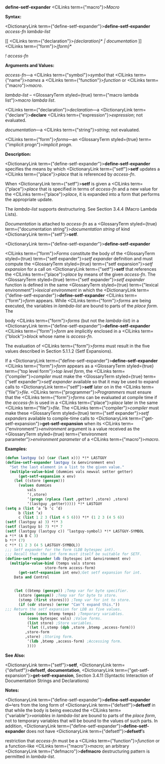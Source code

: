 **define-setf-expander** <ClLinks  term={"macro"}><i>Macro</i></ClLinks> 



**Syntax:** 



<DictionaryLink  term={"define-setf-expander"}><b>define-setf-expander</b></DictionaryLink> *access-fn lambda-list* 



[[ <ClLinks  term={"declaration"}><i>\{declaration\}</i></ClLinks>\* *| documentation* ]] <ClLinks  term={"form"}><i>\{form\}</i></ClLinks>\* 



*! access-fn* 



**Arguments and Values:** 



*access-fn*—a <ClLinks  term={"symbol"}><i>symbol</i></ClLinks> that <ClLinks  term={"name"}><i>names</i></ClLinks> a <ClLinks  term={"function"}><i>function</i></ClLinks> or <ClLinks  term={"macro"}><i>macro</i></ClLinks>. 



*lambda-list* – <GlossaryTerm styled={true} term={"macro lambda list"}><i>macro lambda list</i></GlossaryTerm>. 



<ClLinks  term={"declaration"}><i>declaration</i></ClLinks>—a <DictionaryLink  term={"declare"}><b>declare</b></DictionaryLink> <ClLinks  term={"expression"}><i>expression</i></ClLinks>; not evaluated. 



*documentation*—a <ClLinks  term={"string"}><i>string</i></ClLinks>; not evaluated. 



<ClLinks  term={"form"}><i>forms</i></ClLinks>—an <GlossaryTerm styled={true} term={"implicit progn"}><i>implicit progn</i></GlossaryTerm>. 



**Description:** 



<DictionaryLink  term={"define-setf-expander"}><b>define-setf-expander</b></DictionaryLink> specifies the means by which <DictionaryLink  term={"setf"}><b>setf</b></DictionaryLink> updates a <ClLinks  term={"place"}><i>place</i></ClLinks> that is referenced by *access-fn*. 



When <DictionaryLink  term={"setf"}><b>setf</b></DictionaryLink> is given a <ClLinks  term={"place"}><i>place</i></ClLinks> that is specified in terms of *access-fn* and a new value for the <ClLinks  term={"place"}><i>place</i></ClLinks>, it is expanded into a form that performs the appropriate update. 



The *lambda-list* supports destructuring. See Section 3.4.4 (Macro Lambda Lists). 



*Documentation* is attached to *access-fn* as a <GlossaryTerm styled={true} term={"documentation string"}><i>documentation string</i></GlossaryTerm> of kind <DictionaryLink  term={"setf"}><b>setf</b></DictionaryLink>. 







 



 



<DictionaryLink  term={"define-setf-expander"}><b>define-setf-expander</b></DictionaryLink> 



<ClLinks  term={"form"}><i>Forms</i></ClLinks> constitute the body of the <GlossaryTerm styled={true} term={"setf expander"}><i>setf expander</i></GlossaryTerm> definition and must compute the <GlossaryTerm styled={true} term={"setf expansion"}><i>setf expansion</i></GlossaryTerm> for a call on <DictionaryLink  term={"setf"}><b>setf</b></DictionaryLink> that references the <ClLinks  term={"place"}><i>place</i></ClLinks> by means of the given *access-fn*. The <GlossaryTerm styled={true} term={"setf expander"}><i>setf expander</i></GlossaryTerm> function is defined in the same <GlossaryTerm styled={true} term={"lexical environment"}><i>lexical environment</i></GlossaryTerm> in which the <DictionaryLink  term={"define-setf-expander"}><b>define-setf-expander</b></DictionaryLink> <ClLinks  term={"form"}><i>form</i></ClLinks> appears. While <ClLinks  term={"form"}><i>forms</i></ClLinks> are being executed, the variables in *lambda-list* are bound to parts of the *place form*. The 



body <ClLinks  term={"form"}><i>forms</i></ClLinks> (but not the *lambda-list*) in a <DictionaryLink  term={"define-setf-expander"}><b>define-setf-expander</b></DictionaryLink> <ClLinks  term={"form"}><i>form</i></ClLinks> are implicitly enclosed in a <ClLinks  term={"block"}><i>block</i></ClLinks> whose name is *access-fn*. 



The evaluation of <ClLinks  term={"form"}><i>forms</i></ClLinks> must result in the five values described in Section 5.1.1.2 (Setf Expansions). 



If a <DictionaryLink  term={"define-setf-expander"}><b>define-setf-expander</b></DictionaryLink> <ClLinks  term={"form"}><i>form</i></ClLinks> appears as a <GlossaryTerm styled={true} term={"top level form"}><i>top level form</i></GlossaryTerm>, the <ClLinks  term={"compiler"}><i>compiler</i></ClLinks> must make the <GlossaryTerm styled={true} term={"setf expander"}><i>setf expander</i></GlossaryTerm> available so that it may be used to expand calls to <DictionaryLink  term={"setf"}><b>setf</b></DictionaryLink> later on in the <ClLinks  term={"file"}><i>file</i></ClLinks>. <ClLinks  term={"programmer"}><i>Programmers</i></ClLinks> must ensure that the <ClLinks  term={"form"}><i>forms</i></ClLinks> can be evaluated at compile time if the *access-fn* is used in a <ClLinks  term={"place"}><i>place</i></ClLinks> later in the same <ClLinks  term={"file"}><i>file</i></ClLinks>. The <ClLinks  term={"compiler"}><i>compiler</i></ClLinks> must make these <GlossaryTerm styled={true} term={"setf expander"}><i>setf expanders</i></GlossaryTerm> available to compile-time calls to <DictionaryLink  term={"get-setf-expansion"}><b>get-setf-expansion</b></DictionaryLink> when its <ClLinks  term={"environment"}><i>environment</i></ClLinks> argument is a value received as the <GlossaryTerm styled={true} term={"environment parameter"}><i>environment parameter</i></GlossaryTerm> of a <ClLinks  term={"macro"}><i>macro</i></ClLinks>. 



**Examples:**
```lisp
(defun lastguy (x) (car (last x))) *!* LASTGUY 
(define-setf-expander lastguy (x &environment env) 
  "Set the last element in a list to the given value." 
  (multiple-value-bind (dummies vals newval setter getter) 
      (get-setf-expansion x env) 
    (let ((store (gensym))) 
      (values dummies 
	      vals 
	      ‘(,store) 
	      ‘(progn (rplaca (last ,getter) ,store) ,store) 
	      ‘(lastguy ,getter))))) *!* LASTGUY 
(setq a (list ’a ’b ’c ’d) 
      b (list ’x) 
      c (list 1 2 3 (list 4 5 6))) *!* (1 2 3 (4 5 6)) 
(setf (lastguy a) 3) *!* 3 
(setf (lastguy b) 7) *!* 7 
(setf (lastguy (lastguy c)) ’lastguy-symbol) *!* LASTGUY-SYMBOL 
a *!* (A B C 3) 
b *!* (7) 
c *!* (1 2 3 (4 5 LASTGUY-SYMBOL)) 
;;; Setf expander for the form (LDB bytespec int). 
;;; Recall that the int form must itself be suitable for SETF. 
(define-setf-expander ldb (bytespec int &environment env) 
  (multiple-value-bind (temps vals stores 
			      store-form access-form) 
      (get-setf-expansion int env);Get setf expansion for int. 
    Data and Control 
    
    
    (let ((btemp (gensym)) ;Temp var for byte specifier. 
	  (store (gensym)) ;Temp var for byte to store. 
	  (stemp (first stores))) ;Temp var for int to store. 
      (if (cdr stores) (error "Can’t expand this.")) 
;;; Return the setf expansion for LDB as five values. 
      (values (cons btemp temps) ;Temporary variables. 
	      (cons bytespec vals) ;Value forms. 
	      (list store) ;Store variables. 
	      ‘(let ((,stemp (dpb ,store ,btemp ,access-form))) 
		 ,store-form 
		 ,store) ;Storing form. 
	      ‘(ldb ,btemp ,access-form) ;Accessing form. 
	      )))) 
```
**See Also:** 



<DictionaryLink  term={"setf"}><b>setf</b></DictionaryLink>, <DictionaryLink  term={"defsetf"}><b>defsetf</b></DictionaryLink>, **documentation**, <DictionaryLink  term={"get-setf-expansion"}><b>get-setf-expansion</b></DictionaryLink>, Section 3.4.11 (Syntactic Interaction of Documentation Strings and Declarations) 



**Notes:** 



<DictionaryLink  term={"define-setf-expander"}><b>define-setf-expander</b></DictionaryLink> di↵ers from the long form of <DictionaryLink  term={"defsetf"}><b>defsetf</b></DictionaryLink> in that while the body is being executed the <ClLinks  term={"variable"}><i>variables</i></ClLinks> in *lambda-list* are bound to parts of the *place form*, not to temporary variables that will be bound to the values of such parts. In addition, <DictionaryLink  term={"define-setf-expander"}><b>define-setf-expander</b></DictionaryLink> does not have <DictionaryLink  term={"defsetf"}><b>defsetf</b></DictionaryLink>’s 



restriction that *access-fn* must be a <ClLinks  term={"function"}><i>function</i></ClLinks> or a function-like <ClLinks  term={"macro"}><i>macro</i></ClLinks>; an arbitrary <DictionaryLink  term={"defmacro"}><b>defmacro</b></DictionaryLink> destructuring pattern is permitted in *lambda-list*. 



